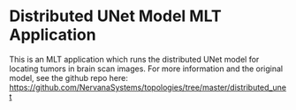 # Distributed UNet Model MLT Application

This is an MLT application which runs the distributed UNet model for
locating tumors in brain scan images.  For more information and the
original model, see the github repo here:
https://github.com/NervanaSystems/topologies/tree/master/distributed_unet